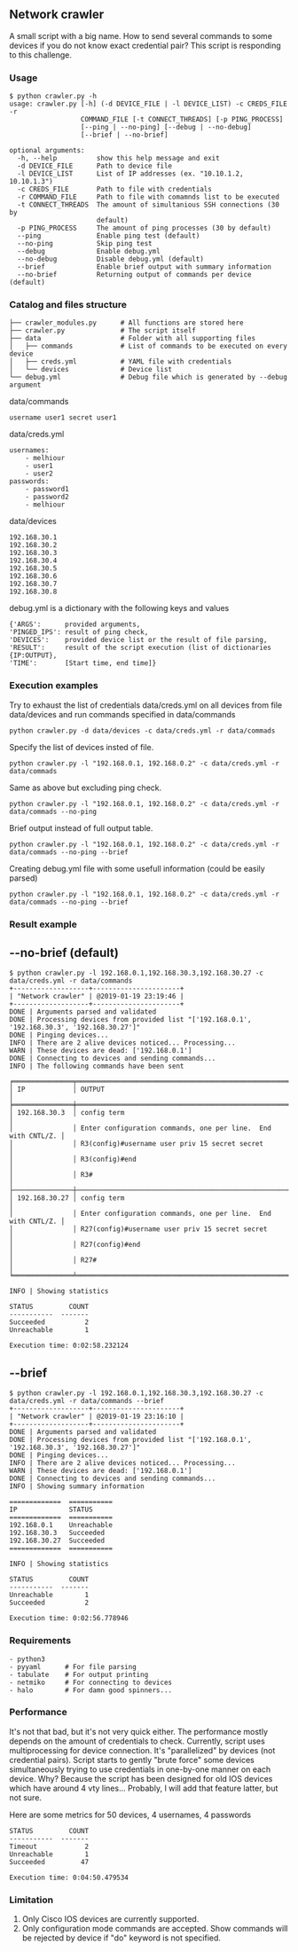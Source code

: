 ## Network crawler

A small script with a big name.
How to send several commands to some devices if you do not know exact credential pair? This script is responding to this challenge.

### Usage
```
$ python crawler.py -h
usage: crawler.py [-h] (-d DEVICE_FILE | -l DEVICE_LIST) -c CREDS_FILE -r
                  COMMAND_FILE [-t CONNECT_THREADS] [-p PING_PROCESS]
                  [--ping | --no-ping] [--debug | --no-debug]
                  [--brief | --no-brief]

optional arguments:
  -h, --help          show this help message and exit
  -d DEVICE_FILE      Path to device file
  -l DEVICE_LIST      List of IP addresses (ex. "10.10.1.2, 10.10.1.3")
  -c CREDS_FILE       Path to file with credentials
  -r COMMAND_FILE     Path to file with comamnds list to be executed
  -t CONNECT_THREADS  The amount of simultanious SSH connections (30 by
                      default)
  -p PING_PROCESS     The amount of ping processes (30 by default)
  --ping              Enable ping test (default)
  --no-ping           Skip ping test
  --debug             Enable debug.yml
  --no-debug          Disable debug.yml (default)
  --brief             Enable brief output with summary information
  --no-brief          Returning output of commands per device (default)
```

### Catalog and files structure
```
├── crawler_modules.py      # All functions are stored here
├── crawler.py              # The script itself
├── data                    # Folder with all supporting files
│   ├── commands            # List of commands to be executed on every device
│   ├── creds.yml           # YAML file with credentials
│   └── devices             # Device list
└── debug.yml               # Debug file which is generated by --debug argument
```

data/commands
```
username user1 secret user1
```

data/creds.yml
```
usernames:
    - melhiour
    - user1
    - user2
passwords:
    - password1
    - password2
    - melhiour
```

data/devices
```
192.168.30.1
192.168.30.2
192.168.30.3
192.168.30.4
192.168.30.5
192.168.30.6
192.168.30.7
192.168.30.8
```

debug.yml
is a dictionary with the following keys and values
```
{'ARGS':      provided arguments,
'PINGED_IPS': result of ping check,
'DEVICES':    provided device list or the result of file parsing,
'RESULT':     result of the script execution (list of dictionaries {IP:OUTPUT},
'TIME':       [Start time, end time]}
```

### Execution examples
Try to exhaust the list of credentials data/creds.yml on all devices from file data/devices and run commands specified in data/commands
```
python crawler.py -d data/devices -c data/creds.yml -r data/commads
```

Specify the list of devices insted of file.
```
python crawler.py -l "192.168.0.1, 192.168.0.2" -c data/creds.yml -r data/commads
```

Same as above but excluding ping check.
```
python crawler.py -l "192.168.0.1, 192.168.0.2" -c data/creds.yml -r data/commads --no-ping
```

Brief output instead of full output table.
```
python crawler.py -l "192.168.0.1, 192.168.0.2" -c data/creds.yml -r data/commads --no-ping --brief
```

Creating debug.yml file with some usefull information (could be easily parsed)
```
python crawler.py -l "192.168.0.1, 192.168.0.2" -c data/creds.yml -r data/commads --no-ping --brief
```

### Result example
## --no-brief (default)
```
$ python crawler.py -l 192.168.0.1,192.168.30.3,192.168.30.27 -c data/creds.yml -r data/commands
+-------------------+----------------------+
| "Network crawler" | @2019-01-19 23:19:46 |
+-------------------+----------------------+
DONE | Arguments parsed and validated
DONE | Processing devices from provided list "['192.168.0.1', '192.168.30.3', '192.168.30.27']"
DONE | Pinging devices...
INFO | There are 2 alive devices noticed... Processing...
WARN | These devices are dead: ['192.168.0.1']
DONE | Connecting to devices and sending commands...
INFO | The following commands have been sent

╒═══════════════╤═══════════════════════════════════════════════════════════════╕
│ IP            │ OUTPUT                                                        │
╞═══════════════╪═══════════════════════════════════════════════════════════════╡
│ 192.168.30.3  │ config term                                                   │
│               │ Enter configuration commands, one per line.  End with CNTL/Z. │
│               │ R3(config)#username user priv 15 secret secret                │
│               │ R3(config)#end                                                │
│               │ R3#                                                           │
├───────────────┼───────────────────────────────────────────────────────────────┤
│ 192.168.30.27 │ config term                                                   │
│               │ Enter configuration commands, one per line.  End with CNTL/Z. │
│               │ R27(config)#username user priv 15 secret secret               │
│               │ R27(config)#end                                               │
│               │ R27#                                                          │
╘═══════════════╧═══════════════════════════════════════════════════════════════╛

INFO | Showing statistics

STATUS         COUNT
-----------  -------
Succeeded          2
Unreachable        1

Execution time: 0:02:58.232124
```

## --brief
```
$ python crawler.py -l 192.168.0.1,192.168.30.3,192.168.30.27 -c data/creds.yml -r data/commands --brief
+-------------------+----------------------+
| "Network crawler" | @2019-01-19 23:16:10 |
+-------------------+----------------------+
DONE | Arguments parsed and validated
DONE | Processing devices from provided list "['192.168.0.1', '192.168.30.3', '192.168.30.27']"
DONE | Pinging devices...
INFO | There are 2 alive devices noticed... Processing...
WARN | These devices are dead: ['192.168.0.1']
DONE | Connecting to devices and sending commands...
INFO | Showing summary information

=============  ===========
IP             STATUS
=============  ===========
192.168.0.1    Unreachable
192.168.30.3   Succeeded
192.168.30.27  Succeeded
=============  ===========

INFO | Showing statistics

STATUS         COUNT
-----------  -------
Unreachable        1
Succeeded          2

Execution time: 0:02:56.778946
```

### Requirements
```
- python3
- pyyaml      # For file parsing
- tabulate    # For output printing
- netmiko     # For connecting to devices
- halo        # For damn good spinners...
```

### Performance
It's not that bad, but it's not very quick either. The performance mostly depends on the amount of credentials to check. Currently, script uses multiprocessing for device connection. It's "parallelized" by devices (not credential pairs). Script starts to gently "brute force" some devices simultaneously trying to use credentials in one-by-one manner on each device. Why? Because the script has been designed for old IOS devices which have around 4 vty lines... Probably, I will add that feature latter, but not sure. 

Here are some metrics for 50 devices, 4 usernames, 4 passwords

```
STATUS         COUNT
-----------  -------
Timeout            2
Unreachable        1
Succeeded         47

Execution time: 0:04:50.479534
```

### Limitation
1. Only Cisco IOS devices are currently supported.
2. Only configuration mode commands are accepted. Show commands will be rejected by device if "do" keyword is not specified.
